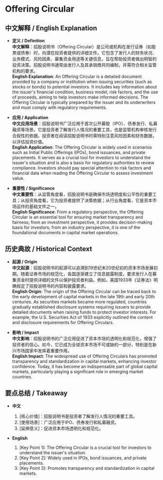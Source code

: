 # Offering Circular

## 中文解释 / English Explanation

* **定义 / Definition**  
  **中文解释**：招股说明书（Offering Circular）是公司或机构在发行证券（如股票或债券）时，向潜在投资者提供的详细文件。它包含了发行人的财务状况、业务模式、风险因素、募集资金用途等关键信息，旨在帮助投资者做出明智的投资决策。招股说明书通常由发行人及其承销商共同编制，并需符合相关监管机构的要求。  
  **English Explanation**: An Offering Circular is a detailed document provided by a company or institution when issuing securities (such as stocks or bonds) to potential investors. It includes key information about the issuer's financial condition, business model, risk factors, and the use of proceeds, aiming to help investors make informed decisions. The Offering Circular is typically prepared by the issuer and its underwriters and must comply with regulatory requirements.

* **应用 / Application**  
  **中文应用场景**：招股说明书广泛应用于首次公开募股（IPO）、债券发行、私募融资等场景。它是投资者了解发行人情况的重要工具，也是监管机构审核发行合规性的依据。投资者在阅读招股说明书时需特别注意风险因素和财务数据，以评估投资价值。  
  **English Application**: The Offering Circular is widely used in scenarios such as Initial Public Offerings (IPOs), bond issuances, and private placements. It serves as a crucial tool for investors to understand the issuer's situation and is also a basis for regulatory authorities to review compliance. Investors should pay special attention to risk factors and financial data when reading the Offering Circular to assess investment value.

* **重要性 / Significance**  
  **中文重要性**：从监管角度看，招股说明书是确保市场透明度和公平性的重要工具；从投资角度看，它为投资者提供了决策依据；从行业角度看，它是资本市场运作的基础文件之一。  
  **English Significance**: From a regulatory perspective, the Offering Circular is an essential tool for ensuring market transparency and fairness; from an investment perspective, it provides decision-making basis for investors; from an industry perspective, it is one of the foundational documents in capital market operations.

## 历史典故 / Historical Context

* **起源 / Origin**  
  **中文起源**：招股说明书的起源可以追溯到19世纪末20世纪初的资本市场发展初期。随着证券市场的规范化，各国逐渐建立了信息披露制度，要求发行人在募集资金时提供详细的文件以保护投资者利益。例如，美国1933年《证券法》明确规定了招股说明书的内容和披露要求。  
  **English Origin**: The origin of the Offering Circular can be traced back to the early development of capital markets in the late 19th and early 20th centuries. As securities markets became more regulated, countries gradually established disclosure systems requiring issuers to provide detailed documents when raising funds to protect investor interests. For example, the U.S. Securities Act of 1933 explicitly outlined the content and disclosure requirements for Offering Circulars.

* **影响 / Impact**  
  **中文影响**：招股说明书的广泛应用促进了资本市场的透明化和规范化，增强了投资者的信心。如今，它已成为全球资本市场不可或缺的一部分，特别是在新兴市场国家中发挥着重要作用。  
  **English Impact**: The widespread use of Offering Circulars has promoted transparency and standardization in capital markets, enhancing investor confidence. Today, it has become an indispensable part of global capital markets, particularly playing a significant role in emerging market countries.

## 要点总结 / Takeaway

* **中文**  
  1. [核心价值]：招股说明书是投资者了解发行人情况的重要工具。
  2. [使用场景]：广泛应用于IPO、债券发行和私募融资。
  3. [延伸意义]：促进资本市场透明化和规范化。

* **English**  
  1. [Key Point 1]: The Offering Circular is a crucial tool for investors to understand the issuer's situation.
  2. [Key Point 2]: Widely used in IPOs, bond issuances, and private placements.
  3. [Key Point 3]: Promotes transparency and standardization in capital markets.